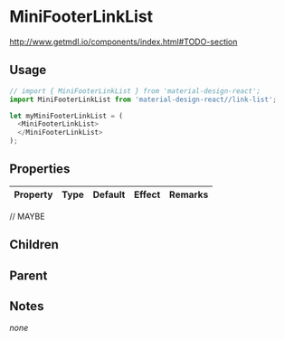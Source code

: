 # MiniFooterLinkList

http://www.getmdl.io/components/index.html#TODO-section


## Usage

```javascript
// import { MiniFooterLinkList } from 'material-design-react';
import MiniFooterLinkList from 'material-design-react//link-list';

let myMiniFooterLinkList = (
  <MiniFooterLinkList>
  </MiniFooterLinkList>
);
```



## Properties

Property | Type | Default | Effect | Remarks
-------- | -----| ------- | ------ | -------

// MAYBE


## Children

## Parent

[](..//README.md)


## Notes

*none*
